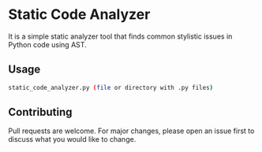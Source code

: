 # Static Code Analyzer
It is a simple static analyzer tool that finds common stylistic issues in Python code using AST.

## Usage

```bash
static_code_analyzer.py (file or directory with .py files)
```

## Contributing

Pull requests are welcome. For major changes, please open an issue first to discuss what you would like to change.
